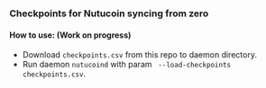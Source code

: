 ### Checkpoints for Nutucoin syncing from zero
#### How to use: (Work on progress)
* Download `checkpoints.csv` from this repo to daemon directory.
* Run daemon `nutucoind` with param ` --load-checkpoints checkpoints.csv`.
